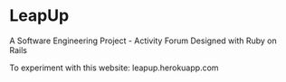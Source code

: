 # LeapUp
A Software Engineering Project - Activity Forum
Designed with Ruby on Rails

To experiment with this website: leapup.herokuapp.com
